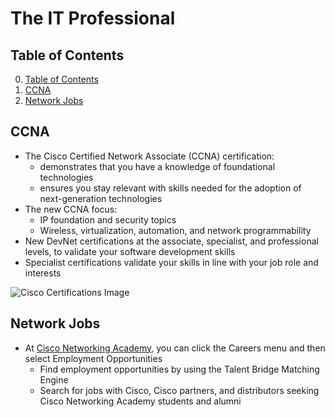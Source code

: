 # The IT Professional

## Table of Contents

0. [Table of Contents](#table-of-contents)
1. [CCNA](#ccna)
2. [Network Jobs](#network-jobs)

## CCNA

- The Cisco Certified Network Associate (CCNA) certification:
    - demonstrates that you have a knowledge of foundational technologies
    - ensures you stay relevant with skills needed for the adoption of next-generation technologies
- The new CCNA focus:
    - IP foundation and security topics
    - Wireless, virtualization, automation, and network programmability
- New DevNet certifications at the associate, specialist, and professional levels, to validate your software development skills
- Specialist certifications validate your skills in line with your job role and interests

![Cisco Certifications Image](https://d12vzecr6ihe4p.cloudfront.net/media/968084/cisco-cert-tracks-cct-011-web.png)

## Network Jobs

- At [Cisco Networking Academy](www.netacad.com), you can click the Careers menu and then select Employment Opportunities
    - Find employment opportunities by using the Talent Bridge Matching Engine
    - Search for jobs with Cisco, Cisco partners, and distributors seeking Cisco Networking Academy students and alumni

